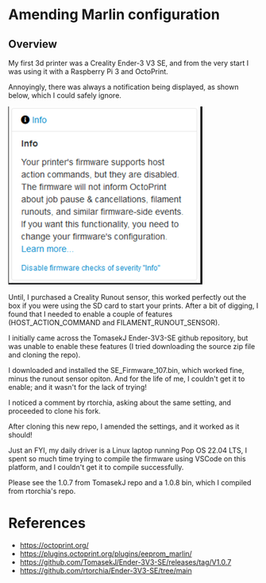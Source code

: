 # Amending Marlin configuration

## Overview

My first 3d printer was a Creality Ender-3 V3 SE, and from the very start I was using it with a Raspberry Pi 3 and OctoPrint.

Annoyingly, there was always a notification being displayed, as shown below, which I could safely ignore.

![hostActionCommand](./Assets/hostActionCommand.png)

Until, I purchased a Creality Runout sensor, this worked perfectly out the box if you were using the SD card to start your prints.
After a bit of digging, I found that I needed to enable a couple of features (HOST_ACTION_COMMAND and FILAMENT_RUNOUT_SENSOR).

I initially came across the TomasekJ Ender-3V3-SE github repository, but was unable to enable these features (I tried downloading the source zip file and cloning the repo).

I downloaded and installed the SE_Firmware_107.bin, which worked fine, minus the runout sensor opiton. And for the life of me, I couldn't get it to enable; and it wasn't for the lack of trying!

I noticed a comment by rtorchia, asking about the same setting, and proceeded to clone his fork.

After cloning this new repo, I amended the settings, and it worked as it should!

Just an FYI, my daily driver is a Linux laptop running Pop OS 22.04 LTS, I spent so much time trying to compile the firmware using VSCode on this platform, and I couldn't get it to compile successfully.

Please see the 1.0.7 from TomasekJ repo and a 1.0.8 bin, which I compiled from rtorchia's repo.

# References

- https://octoprint.org/
- https://plugins.octoprint.org/plugins/eeprom_marlin/
- https://github.com/TomasekJ/Ender-3V3-SE/releases/tag/V1.0.7
- https://github.com/rtorchia/Ender-3V3-SE/tree/main

